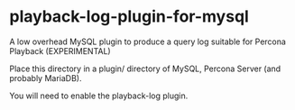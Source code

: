 playback-log-plugin-for-mysql
=============================

A low overhead MySQL plugin to produce a query log suitable for Percona Playback (EXPERIMENTAL)

Place this directory in a plugin/ directory of MySQL, Percona Server (and probably MariaDB).

You will need to enable the playback-log plugin.
